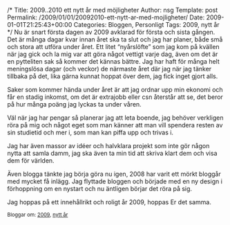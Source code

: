 /*
 Title: 2009..2010 ett nytt år med möjligheter
 Author: nsg
 Template: post
 Permalink: /2009/01/01/20092010-ett-nytt-ar-med-mojligheter/
 Date: 2009-01-01T21:25:43+00:00
 Categories: Bloggen, Personligt
 Tags: 2009, nytt år
*/
Nu är snart första dagen av 2009 avklarad för första och sista gången. Det är många dagar kvar innan året ska ta slut och jag har planer, både små och stora att utföra under året. Ett litet &#8220;nyårslöfte&#8221; som jag kom på kvällen när jag gick och la mig var att göra något vettigt varje dag, även om det är en pytteliten sak så kommer det kännas bättre. Jag har haft för många helt meningslösa dagar (och veckor) de närmaste året där jag när jag tänker tillbaka på det, lika gärna kunnat hoppat över dem, jag fick inget gjort alls.

Saker som kommer hända under året är att jag ordnar upp min ekonomi och får en stadig inkomst, om det är extrajobb eller csn återstår att se, det beror på hur många poäng jag lyckas ta under våren.

Väl när jag har pengar så planerar jag att leta boende, jag behöver verkligen röra på mig och något eget som man känner att man vill spendera resten av sin studietid och mer i, som man kan piffa upp och trivas i.

Jag har även massor av idéer och halvklara projekt som inte gör någon nytta att samla damm, jag ska även ta min tid att skriva klart dem och visa dem för världen.

Även blogga tänkte jag börja göra nu igen, 2008 har varit ett mörkt bloggår med mycket få inlägg. Jag flyttade bloggen och började med en ny design i förhoppning om en nystart och nu äntligen börjar det röra på sig.

Jag hoppas på ett innehållrikt och roligt år 2009, hoppas Er det samma.

<small> <p class='technorati-tags'>
  Bloggar om: <a class='technorati-link' href='http://bloggar.se/om/2009' rel='tag' target='_self'>2009</a>, <a class='technorati-link' href='http://bloggar.se/om/nytt+%C3%A5r' rel='tag' target='_self'>nytt år</a>
</p></small>